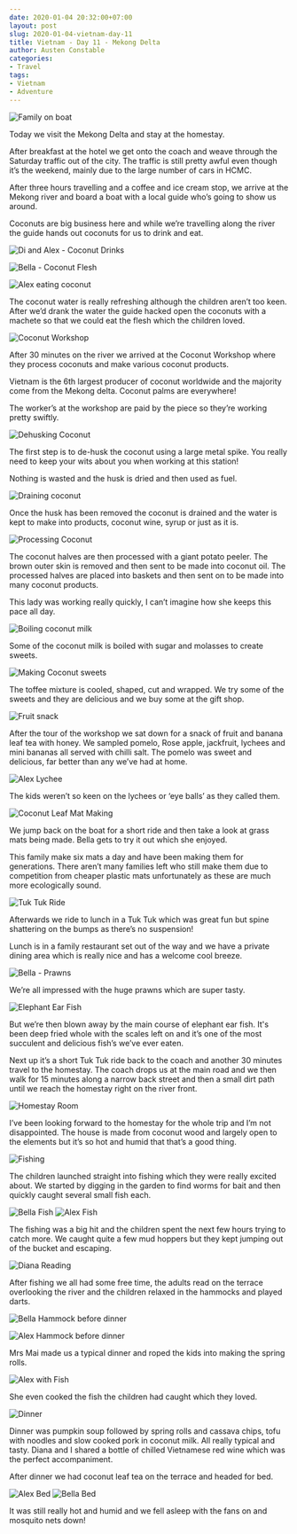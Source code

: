 ```yaml
---
date: 2020-01-04 20:32:00+07:00
layout: post
slug: 2020-01-04-vietnam-day-11
title: Vietnam - Day 11 - Mekong Delta
author: Austen Constable
categories:
- Travel
tags:
- Vietnam
- Adventure
---
```


![Family on boat](../images/2020/01/2020-01-04-IMG_6085.jpeg)

Today we visit the Mekong Delta and stay at the homestay. 

After breakfast at the hotel we get onto the coach and weave through the Saturday traffic out of the city. The traffic is still pretty awful even though it’s the weekend, mainly due to the large number of cars in HCMC. 

After three hours travelling and a coffee and ice cream stop, we arrive at the Mekong river and board a boat with a local guide who’s going to show us around. 

Coconuts are big business here and while we’re travelling along the river the guide hands out coconuts for us to drink and eat. 

![Di and Alex - Coconut Drinks](../images/2020/01/2020-01-04-IMG_6065.jpeg)

![Bella - Coconut Flesh](../images/2020/01/2020-01-04-IMG_6067.jpeg)

![Alex eating coconut](../images/2020/01/2020-01-05-DSCF2952.jpeg)

The coconut water is really refreshing although the children aren’t too keen. After we’d drank the water the guide hacked open the coconuts with a machete so that we could eat the flesh which the children loved. 

![Coconut Workshop](../images/2020/01/2020-01-05-DSCF2957.jpeg)

After 30 minutes on the river we arrived at the Coconut Workshop where they process coconuts and make various coconut products. 

Vietnam is the 6th largest producer of coconut worldwide and the majority come from the Mekong delta. Coconut palms are everywhere!

The worker’s at the workshop are paid by the piece so they’re working pretty swiftly. 

![Dehusking Coconut](../images/2020/01/2020-01-05-DSCF2965.jpeg)

The first step is to de-husk the coconut using a large metal spike. You really need to keep your wits about you when working at this station! 

Nothing is wasted and the husk is dried and then used as fuel. 

![Draining coconut](../images/2020/01/2020-01-05-DSCF2972.jpeg)

Once the husk has been removed the coconut is drained and the water is kept to make into products, coconut wine, syrup or just as it is. 

![Processing Coconut](../images/2020/01/2020-01-05-DSCF2962.jpeg)

The coconut halves are then processed with a giant potato peeler. The brown outer skin is removed and then sent to be made into coconut oil. The processed halves are placed into baskets and then sent on to be made into many coconut products. 

This lady was working really quickly, I can’t imagine how she keeps this pace all day. 

![Boiling coconut milk](../images/2020/01/2020-01-05-DSCF2961.jpeg)

Some of the coconut milk is boiled with sugar and molasses to create sweets. 

![Making Coconut sweets](../images/2020/01/2020-01-05-DSCF2978.jpeg)

The toffee mixture is cooled, shaped, cut and wrapped. We try some of the sweets and they are delicious and we buy some at the gift shop. 

![Fruit snack](../images/2020/01/2020-01-05-DSCF2981.jpeg)

After the tour of the workshop we sat down for a snack of fruit and banana leaf tea with honey. We sampled pomelo, Rose apple, jackfruit, lychees and mini bananas all served with chilli salt. The pomelo was sweet and delicious, far better than any we’ve had at home. 

![Alex Lychee](../images/2020/01/2020-01-05-DSCF2982.jpeg)

The kids weren’t so keen on the lychees or ‘eye balls’ as they called them. 

![Coconut Leaf Mat Making](../images/2020/01/2020-01-05-DSCF2988.jpeg)

We jump back on the boat for a short ride and then take a look at grass mats being made. Bella gets to try it out which she enjoyed. 

This family make six mats a day and have been making them for generations. There aren’t many families left who still make them due to competition from cheaper plastic mats unfortunately as these are much more ecologically sound. 

![Tuk Tuk Ride](../images/2020/01/2020-01-05-DSCF3001.jpeg)

Afterwards we ride to lunch in a Tuk Tuk which was great fun but spine shattering on the bumps as there’s no suspension!

Lunch is in a family restaurant set out of the way and we have a private dining area which is really nice and has a welcome cool breeze. 

![Bella - Prawns](../images/2020/01/2020-01-04-IMG_6089.jpeg)

We’re all impressed with the huge prawns which are super tasty. 

![Elephant Ear Fish](../images/2020/01/2020-01-04-IMG_6099.jpeg)

But we’re then blown away by the main course of elephant ear fish. It's been deep fried whole with the scales left on and it’s one of the most succulent and delicious fish’s we’ve ever eaten. 

Next up it’s a short Tuk Tuk ride back to the coach and another 30 minutes travel to the homestay. The coach drops us at the main road and we then walk for 15 minutes along a narrow back street and then a small dirt path until we reach the homestay right on the river front. 

![Homestay Room](../images/2020/01/2020-01-04-IMG_6101.jpeg)

I’ve been looking forward to the homestay for the whole trip and I’m not disappointed. The house is made from coconut wood and largely open to the elements but it’s so hot and humid that that’s a good thing. 

![Fishing](../images/2020/01/2020-01-04-IMG_6102.jpeg)

The children launched straight into fishing which they were really excited about. We started by digging in the garden to find worms for bait and then quickly caught several small fish each. 

![Bella Fish](../images/2020/01/2020-01-04-IMG_2188.jpeg)
![Alex Fish](../images/2020/01/2020-01-04-IMG_2186.jpeg)

The fishing was a big hit and the children spent the next few hours trying to catch more. We caught quite a few mud hoppers but they kept jumping out of the bucket and escaping. 

![Diana Reading](../images/2020/01/2020-01-04-IMG_6111.jpeg)

After fishing we all had some free time, the adults read on the terrace overlooking the river and the children relaxed in the hammocks and played darts. 

![Bella Hammock before dinner](../images/2020/01/2020-01-04-IMG_6123.jpeg)

![Alex Hammock before dinner](../images/2020/01/2020-01-04-IMG_6121.jpeg)

Mrs Mai made us a typical dinner and roped the kids into making the spring rolls. 

![Alex with Fish](../images/2020/01/2020-01-04-IMG_6125.jpeg)

She even cooked the fish the children had caught which they loved. 

![Dinner](../images/2020/01/2020-01-04-IMG_6127.jpeg)

Dinner was pumpkin soup followed by spring rolls and cassava chips, tofu with noodles and slow cooked pork in coconut milk. All really typical and tasty. Diana and I shared a bottle of chilled Vietnamese red wine which was the perfect accompaniment. 

After dinner we had coconut leaf tea on the terrace and headed for bed. 

![Alex Bed](../images/2020/01/2020-01-04-IMG_2192.jpeg)
![Bella Bed](../images/2020/01/2020-01-04-IMG_2191.jpeg)

It was still really hot and humid and we fell asleep with the fans on and mosquito nets down!
